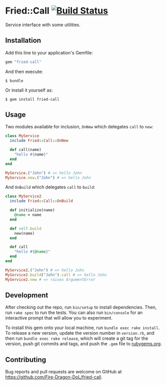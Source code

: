 # Fried::Call [![Build Status][test-badge]][test-link]

Service interface with some utilities.

## Installation

Add this line to your application's Gemfile:

```ruby
gem "fried-call"
```

And then execute:

    $ bundle

Or install it yourself as:

    $ gem install fried-call

## Usage

Two modules available for inclusion, `OnNew` which delegates `call` to `new`:

```ruby
class MyService
  include Fried::Call::OnNew

  def call(name)
    "hello #{name}"
  end
end

MyService.("John") # => hello John
MyService.new.("John") # => hello John
```

And `OnBuild` which delegates `call` to `build`:

```ruby
class MyService2
  include Fried::Call::OnBuild

  def initialize(name)
    @name = name
  end

  def self.build
    new(name)
  end

  def call
    "hello #{@name}"
  end
end

MyService2.("John") # => hello John
MyService2.build("John").call # => hello John
MyService2.new # => raises ArgumentError
```

## Development

After checking out the repo, run `bin/setup` to install dependencies. Then, run `rake spec` to run the tests. You can also run `bin/console` for an interactive prompt that will allow you to experiment.

To install this gem onto your local machine, run `bundle exec rake install`. To release a new version, update the version number in `version.rb`, and then run `bundle exec rake release`, which will create a git tag for the version, push git commits and tags, and push the `.gem` file to [rubygems.org](https://rubygems.org).

## Contributing

Bug reports and pull requests are welcome on GitHub at https://github.com/Fire-Dragon-DoL/fried-call.

[test-badge]: https://travis-ci.org/Fire-Dragon-DoL/fried-call.svg?branch=master
[test-link]: https://travis-ci.org/Fire-Dragon-DoL/fried-call
